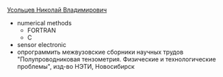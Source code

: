 
[Усольцев Николай Владимирович](https://ciu.nstu.ru/kaf/persons/364/)

* numerical methods
  * FORTRAN
  * C
* sensor electronic
* опрограммить межвузовские сборники научных трудов "Полупроводниковая тензометрия. Физические и технологические проблемы", изд-во НЭТИ, Новосибирск



<!--
https://www.gnu.org/software/gsl/doc/html/index.html
-->
